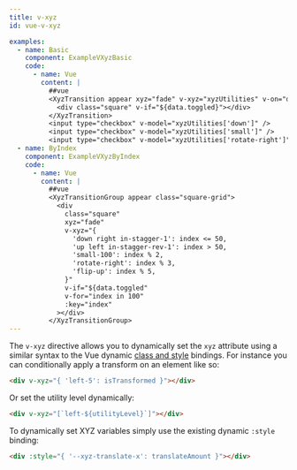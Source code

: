 ```yaml
---
title: v-xyz
id: vue-v-xyz

examples:
  - name: Basic
    component: ExampleVXyzBasic
    code:
      - name: Vue
        content: |
          ##vue
          <XyzTransition appear xyz="fade" v-xyz="xyzUtilities" v-on="data.listeners">
            <div class="square" v-if="${data.toggled}"></div>
          </XyzTransition>
          <input type="checkbox" v-model="xyzUtilities['down']" />
          <input type="checkbox" v-model="xyzUtilities['small']" />
          <input type="checkbox" v-model="xyzUtilities['rotate-right']" />
  - name: ByIndex
    component: ExampleVXyzByIndex
    code:
      - name: Vue
        content: |
          ##vue
          <XyzTransitionGroup appear class="square-grid">
            <div
              class="square"
              xyz="fade"
              v-xyz="{
                'down right in-stagger-1': index <= 50,
                'up left in-stagger-rev-1': index > 50,
                'small-100': index % 2,
                'rotate-right': index % 3,
                'flip-up': index % 5,
              }"
              v-if="${data.toggled"
              v-for="index in 100"
              :key="index"
            ></div>
          </XyzTransitionGroup>
---
```


The `v-xyz` directive allows you to dynamically set the `xyz` attribute using a similar syntax to the Vue dynamic [class and style](https://vuejs.org/v2/guide/class-and-style.html) bindings. For instance you can conditionally apply a transform on an element like so:

```html
<div v-xyz="{ 'left-5': isTransformed }"></div>
```

Or set the utility level dynamically:

```html
<div v-xyz="[`left-${utilityLevel}`]"></div>
```

To dynamically set XYZ variables simply use the existing dynamic `:style` binding:

```html
<div :style="{ '--xyz-translate-x': translateAmount }"></div>
```